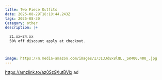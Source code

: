 ```yaml
---
title: Two Piece Outfits
date: 2025-08-29T18:10:44.243Z
tags: 2025-08-30
Category: other
description: |+
  
  21.xx~24.xx
  50% off discount apply at checkout.



image: https://m.media-amazon.com/images/I/313JdBx8lQL._SR400,400_.jpg
---
```

https://amzlink.to/az0Sz9XutBVlx ad